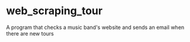 # web_scraping_tour
A program that checks a music band's website and sends an email when there are new tours
